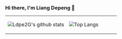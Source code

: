 ### Hi there, I'm Liang Depeng 👋



<table><tr><td align="center" width="55%">

![Ldpe2G's github stats](https://github-readme-stats.vercel.app/api?username=Ldpe2G&count_private=true&show_icons=true&theme=dark)

</td><td align="top" width="45%">

![Top Langs](https://github-readme-stats.vercel.app/api/top-langs/?username=Ldpe2G&layout=compact&theme=dark)

</td></tr></table>
